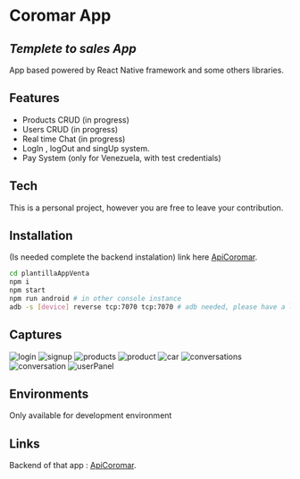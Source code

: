 # Coromar App
## _Templete to sales App_
App based powered by React Native framework and some others libraries.
## Features

- Products CRUD (in progress)
- Users CRUD (in progress)
- Real time Chat (in progress)
- LogIn , logOut and singUp system.
- Pay System (only for Venezuela, with test credentials)

## Tech
This is a personal project, however you are free to leave your contribution.
## Installation

(Is needed complete the backend instalation) link here [ApiCoromar](https://github.com/NadGarDez/apiCoromar).

```sh
cd plantillaAppVenta
npm i
npm start 
npm run android # in other console instance
adb -s [device] reverse tcp:7070 tcp:7070 # adb needed, please have a look at react native setup guide
```

## Captures

![login](/readmdFiles/login.png)
![signup](/readmdFiles/signup.png)
![products](/readmdFiles/products.png)
![product](/readmdFiles/product.png)
![car](/readmdFiles/car.png)
![conversations](/readmdFiles/conversations.png)
![conversation](/readmdFiles/conversation.png)
![userPanel](/readmdFiles/userPanel.png)

## Environments
Only available for development environment

## Links
Backend of that app : [ApiCoromar](https://github.com/NadGarDez/apiCoromar).


